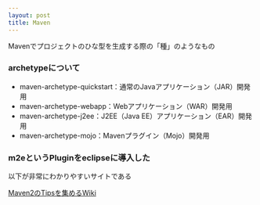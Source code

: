 ```yaml
---
layout: post
title: Maven
---
```


Mavenでプロジェクトのひな型を生成する際の「種」のようなもの

### archetypeについて

 - maven-archetype-quickstart：通常のJavaアプリケーション（JAR）開発用
 - maven-archetype-webapp：Webアプリケーション（WAR）開発用
 - maven-archetype-j2ee：J2EE（Java EE）アプリケーション（EAR）開発用
 - maven-archetype-mojo：Mavenプラグイン（Mojo）開発用

### m2eというPluginをeclipseに導入した

以下が非常にわかりやすいサイトである

[Maven2のTipsを集めるWiki](http://wiki.fdiary.net/maven2/?CookBook)
